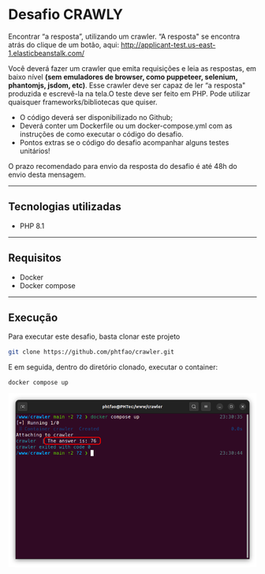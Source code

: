 
# Desafio CRAWLY

Encontrar “a resposta”, utilizando um crawler. “A resposta" se encontra atrás do clique de um botão, aqui: http://applicant-test.us-east-1.elasticbeanstalk.com/

Você deverá fazer um crawler que emita requisições e leia as respostas, em baixo nível **(sem emuladores de browser, como puppeteer, selenium, phantomjs, jsdom, etc)**.
Esse crawler deve ser capaz de ler “a resposta" produzida e escrevê-la na tela.O teste deve ser feito em PHP. Pode utilizar quaisquer frameworks/bibliotecas que quiser.

- O código deverá ser disponibilizado no Github;
- Deverá conter um Dockerfile ou um docker-compose.yml com as instruções de como executar o código do desafio.
- Pontos extras se o código do desafio acompanhar alguns testes unitários!

O prazo recomendado para envio da resposta do desafio é até 48h do envio desta mensagem.

---
## Tecnologias utilizadas
- PHP 8.1

---
## Requisitos
- Docker
- Docker compose

---
## Execução
Para executar este desafio, basta clonar este projeto

```bash
git clone https://github.com/phtfao/crawler.git
```

E em seguida, dentro do diretório clonado, executar o container:
```bash
docker compose up
```
![Resultado do desafio](./crawler.png)